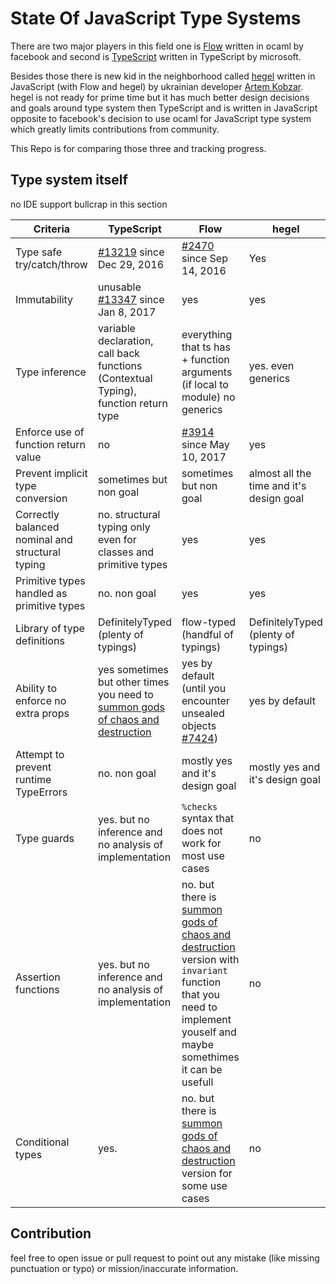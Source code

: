# State Of JavaScript Type Systems

There are two major players in this field one is [Flow](https://github.com/facebook/flow)
written in ocaml by facebook and second is [TypeScript](https://github.com/microsoft/typescript)
written in TypeScript by microsoft.

Besides those there is new kid in the neighborhood called [hegel](https://github.com/JSMonk/hegel)
written in JavaScript (with Flow and hegel) by ukrainian developer [Artem Kobzar](https://github.com/jsMonk).
hegel is not ready for prime time but it has much better design decisions and goals around type system then
TypeScript and is written in JavaScript opposite to facebook's decision to use ocaml
for JavaScript type system which greatly limits contributions from community.

This Repo is for comparing those three and tracking progress.

## Type system itself

no IDE support bullcrap in this section

|                      Criteria                     |                                                           TypeScript                                                           |                                                                                                       Flow                                                                                                       |                  hegel                   |
|---------------------------------------------------|--------------------------------------------------------------------------------------------------------------------------------|------------------------------------------------------------------------------------------------------------------------------------------------------------------------------------------------------------------|------------------------------------------|
| Type safe try/catch/throw                         | [#13219](https://github.com/microsoft/TypeScript/issues/13219) since Dec 29, 2016                                              | [#2470](https://github.com/facebook/flow/issues/2470) since Sep 14, 2016                                                                                                                                         | Yes                                      |
| Immutability                                      | unusable [#13347](https://github.com/microsoft/TypeScript/issues/13347) since Jan 8, 2017                                      | yes                                                                                                                                                                                                              | yes                                      |
| Type inference                                    | variable declaration, call back functions (Contextual Typing), function return type                                            | everything that ts has + function arguments (if local to module) no generics                                                                                                                                     | yes. even generics                       |
| Enforce use of function return value              | no                                                                                                                             | [#3914](https://github.com/facebook/flow/issues/3914) since May 10, 2017                                                                                                                                         | yes                                      |
| Prevent implicit type conversion                  | sometimes but non goal                                                                                                         | sometimes but non goal                                                                                                                                                                                           | almost all the time and it's design goal |
| Correctly balanced nominal and  structural typing | no. structural typing only even for classes and primitive types                                                                | yes                                                                                                                                                                                                              | yes                                      |
| Primitive types handled as primitive types        | no. non goal                                                                                                                   | yes                                                                                                                                                                                                              | yes                                      |
| Library of type definitions                       | DefinitelyTyped (plenty of typings)                                                                                            | flow-typed (handful of typings)                                                                                                                                                                                  | DefinitelyTyped (plenty of typings)      |
| Ability to enforce no extra props                 | yes sometimes but other times you need to [summon gods of chaos and destruction](https://stackoverflow.com/a/54775885/1946607) | yes by default (until you encounter unsealed objects [#7424](https://github.com/facebook/flow/issues/7424))                                                                                                      | yes by default                           |
| Attempt to prevent runtime TypeErrors             | no. non goal                                                                                                                   | mostly yes and it's design goal                                                                                                                                                                                  | mostly yes and it's design goal          |
| Type guards                                       | yes. but no inference and no analysis of implementation                                                                        | `%checks` syntax that does not work for most use cases                                                                                                                                                           | no                                       |
| Assertion functions                               | yes. but no inference and no analysis of implementation                                                                        | no. but there is [summon gods of chaos and destruction](https://github.com/facebook/flow/issues/112) version with `invariant` function that you need to implement youself and maybe somethimes it can be usefull | no                                       |
| Conditional types                                 | yes.                                                                                                                           | no. but there is [summon gods of chaos and destruction](https://github.com/facebook/flow/issues/6055) version for some use cases                                                                                 | no                                       |


## Contribution

feel free to open issue or pull request to point out any mistake (like missing punctuation or typo) or mission/inaccurate information.
